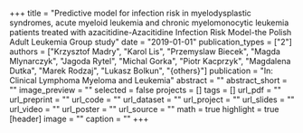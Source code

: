 +++
title = "Predictive model for infection risk in myelodysplastic syndromes, acute myeloid leukemia and chronic myelomonocytic leukemia patients treated with azacitidine-Azacitidine Infection Risk Model-the Polish Adult Leukemia Group study"
date = "2019-01-01"
publication_types = ["2"]
authors = ["Krzysztof Madry", "Karol Lis", "Przemyslaw Biecek", "Magda Mlynarczyk", "Jagoda Rytel", "Michal Gorka", "Piotr Kacprzyk", "Magdalena Dutka", "Marek Rodzaj", "Lukasz Bolkun", "{others}"]
publication = "In: Clinical Lymphoma Myeloma and Leukemia"
abstract = ""
abstract_short = ""
image_preview = ""
selected = false
projects = []
tags = []
url_pdf = ""
url_preprint = ""
url_code = ""
url_dataset = ""
url_project = ""
url_slides = ""
url_video = ""
url_poster = ""
url_source = ""
math = true
highlight = true
[header]
image = ""
caption = ""
+++
